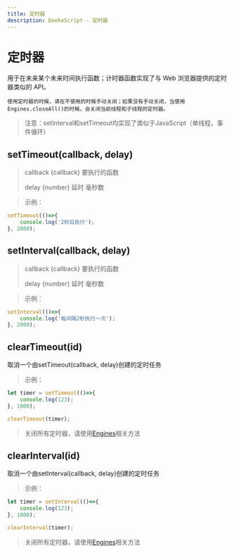 ```yaml
---
title: 定时器
description: DeekeScript - 定时器
---
```


# 定时器

用于在未来某个未来时间执行函数；计时器函数实现了与 Web 浏览器提供的定时器类似的 API。

`使用定时器的时候，请在不使用的时候手动关闭；如果没有手动关闭，当使用Engines.closeAll()的时候，会关闭当前线程和子线程的定时器。`

> 注意：setInterval和setTimeout均实现了类似于JavaScript（单线程，事件循环）

## setTimeout(callback, delay)

> callback {callback} 要执行的函数
> 
> delay {number} 延时 毫秒数
>

> 示例：

```javascript
setTimeout(()=>{
    console.log('2秒后执行');
}, 2000);
```

## setInterval(callback, delay)

> callback {callback} 要执行的函数
> 
> delay {number} 延时 毫秒数
>

> 示例：

```javascript
setInterval(()=>{
    console.log('每间隔2秒执行一次');
}, 2000);
```

## clearTimeout(id)

取消一个由setTimeout(callback, delay)创建的定时任务

> 示例：

```javascript
let timer = setTimeout(()=>{
    console.log(123);
}, 1000);

clearTimeout(timer);
```

> 关闭所有定时器，请使用[Engines](../../advance/engines/engines.md)相关方法

## clearInterval(id)

取消一个由setInterval(callback, delay)创建的定时任务

> 示例：

```javascript
let timer = setInterval(()=>{
    console.log(123);
}, 1000);

clearInterval(timer);
```

> 关闭所有定时器，请使用[Engines](../../advance/engines/engines.md)相关方法
